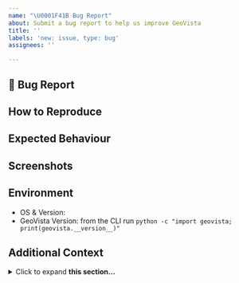 ```yaml
---
name: "\U0001F41B Bug Report"
about: Submit a bug report to help us improve GeoVista
title: ''
labels: 'new: issue, type: bug'
assignees: ''

---
```


## 🐛 Bug Report
<!-- Provide a clear description of what the bug is -->

## How to Reproduce
<!-- Steps involved to reproduce the behaviour -->

## Expected Behaviour
<!-- A clear and concise description of what you expected to happen -->

## Screenshots
<!-- If applicable, add screenshots to help explain your problem -->

## Environment
<!-- Provide additional environment and package information -->
* OS & Version:
* GeoVista Version: from the CLI run `python -c "import geovista; print(geovista.__version__)"`

## Additional Context
<!-- Provide further information to help us better understand -->
<details>
<summary>Click to expand <b>this section...</b></summary>

```shell
Please provide additional verbose information here e.g., code, output, tracebacks, screenshots etc
```
</details>
